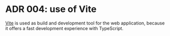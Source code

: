 # ADR 004: use of Vite

[Vite](https://vitejs.dev/) is used as build and development tool for the web
application, because it offers a fast development experience with TypeScript.

